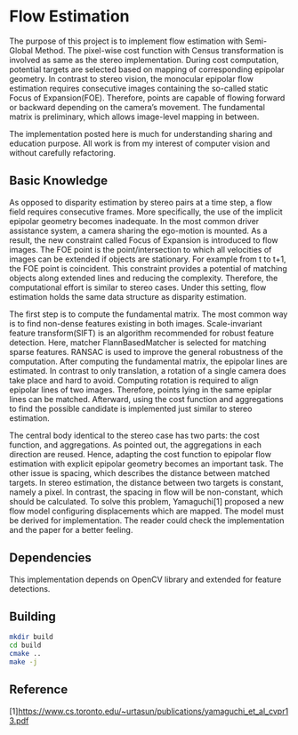 # Flow Estimation
The purpose of this project is to implement flow estimation with Semi-Global Method. The pixel-wise cost function with Census transformation is involved as same as the stereo implementation. During cost computation, potential targets are selected based on mapping of corresponding epipolar geometry. In contrast to stereo vision, the monocular epipolar flow estimation requires consecutive images containing the so-called static Focus of Expansion(FOE). Therefore, points are capable of flowing forward or backward depending on the camera’s movement. The fundamental matrix is preliminary, which allows image-level mapping in between. 

The implementation posted here is much for understanding sharing and education purpose. All work is from my interest of computer vision and without carefully refactoring.

## Basic Knowledge
As opposed to disparity estimation by stereo pairs at a time step, a flow field requires consecutive frames. More specifically, the use of the implicit epipolar geometry becomes inadequate. In the most common driver assistance system, a camera sharing the ego-motion is mounted. As a result, the new constraint called Focus of Expansion is introduced to flow images. The FOE point is the point/intersection to which all velocities of images can be extended if objects are stationary. For example from t to t+1, the FOE point is coincident. This constraint provides a potential of matching objects along extended lines and reducing the complexity. Therefore, the computational effort is similar to stereo cases. Under this setting, flow estimation holds the same data structure as disparity estimation.

The first step is to compute the fundamental matrix. The most common way is to find non-dense features existing in both images. Scale-invariant feature transform(SIFT) is an algorithm recommended for robust feature detection. Here, matcher
FlannBasedMatcher is selected for matching sparse features. RANSAC is used to improve the general robustness of the computation. After computing the fundamental matrix, the epipolar lines are estimated. In contrast to only translation, a rotation of a single camera does take place and hard to avoid. Computing rotation is required to align epipolar lines of two images. Therefore, points lying in the same epiplar lines can be matched. Afterward, using the cost function and aggregations to find the possible candidate is implemented just similar to stereo estimation.

The central body identical to the stereo case has two parts: the cost function, and aggregations. As pointed out, the aggregations in each direction are reused. Hence, adapting the cost function to epipolar flow estimation with explicit epipolar geometry becomes an important task. The other issue is spacing, which describes the distance between matched targets. In stereo estimation, the distance between two targets is constant, namely a pixel. In contrast, the spacing
in flow will be non-constant, which should be calculated. To solve this problem, Yamaguchi[1] proposed a new flow model configuring displacements which are mapped. The model must be derived for implementation. The reader could check the implementation and the paper for a better feeling. 

## Dependencies
This implementation depends on OpenCV library and extended for feature detections.

## Building
```sh
mkdir build
cd build
cmake ..
make -j
```

## Reference
[1]https://www.cs.toronto.edu/~urtasun/publications/yamaguchi_et_al_cvpr13.pdf

